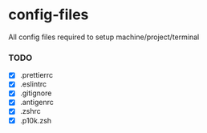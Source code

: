 # config-files
All config files required to setup machine/project/terminal

### TODO

- [X] .prettierrc 
- [X] .eslintrc
- [X] .gitignore 
- [X] .antigenrc
- [X] .zshrc 
- [X] .p10k.zsh
